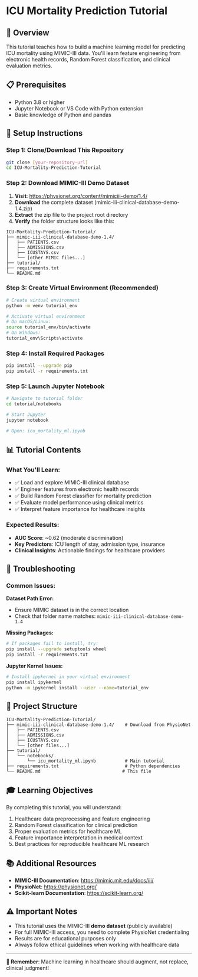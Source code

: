# ICU Mortality Prediction Tutorial

## 🎯 Overview
This tutorial teaches how to build a machine learning model for predicting ICU mortality using MIMIC-III data. You'll learn feature engineering from electronic health records, Random Forest classification, and clinical evaluation metrics.

## 📋 Prerequisites
- Python 3.8 or higher
- Jupyter Notebook or VS Code with Python extension
- Basic knowledge of Python and pandas

## 🚀 Setup Instructions

### Step 1: Clone/Download This Repository
```bash
git clone [your-repository-url]
cd ICU-Mortality-Prediction-Tutorial
```

### Step 2: Download MIMIC-III Demo Dataset
1. **Visit**: https://physionet.org/content/mimiciii-demo/1.4/
2. **Download** the complete dataset (mimic-iii-clinical-database-demo-1.4.zip)
3. **Extract** the zip file to the project root directory
4. **Verify** the folder structure looks like this:
```
ICU-Mortality-Prediction-Tutorial/
├── mimic-iii-clinical-database-demo-1.4/
│   ├── PATIENTS.csv
│   ├── ADMISSIONS.csv
│   ├── ICUSTAYS.csv
│   └── [other MIMIC files...]
├── tutorial/
├── requirements.txt
└── README.md
```

### Step 3: Create Virtual Environment (Recommended)
```bash
# Create virtual environment
python -m venv tutorial_env

# Activate virtual environment
# On macOS/Linux:
source tutorial_env/bin/activate
# On Windows:
tutorial_env\Scripts\activate
```

### Step 4: Install Required Packages
```bash
pip install --upgrade pip
pip install -r requirements.txt
```

### Step 5: Launch Jupyter Notebook
```bash
# Navigate to tutorial folder
cd tutorial/notebooks

# Start Jupyter
jupyter notebook

# Open: icu_mortality_ml.ipynb
```

## 📊 Tutorial Contents

### What You'll Learn:
- ✅ Load and explore MIMIC-III clinical database
- ✅ Engineer features from electronic health records
- ✅ Build Random Forest classifier for mortality prediction  
- ✅ Evaluate model performance using clinical metrics
- ✅ Interpret feature importance for healthcare insights

### Expected Results:
- **AUC Score**: ~0.62 (moderate discrimination)
- **Key Predictors**: ICU length of stay, admission type, insurance
- **Clinical Insights**: Actionable findings for healthcare providers

## 🔧 Troubleshooting

### Common Issues:

**Dataset Path Error:**
- Ensure MIMIC dataset is in the correct location
- Check that folder name matches: `mimic-iii-clinical-database-demo-1.4`

**Missing Packages:**
```bash
# If packages fail to install, try:
pip install --upgrade setuptools wheel
pip install -r requirements.txt
```

**Jupyter Kernel Issues:**
```bash
# Install ipykernel in your virtual environment
pip install ipykernel
python -m ipykernel install --user --name=tutorial_env
```

## 📁 Project Structure
```
ICU-Mortality-Prediction-Tutorial/
├── mimic-iii-clinical-database-demo-1.4/    # Download from PhysioNet
│   ├── PATIENTS.csv
│   ├── ADMISSIONS.csv  
│   ├── ICUSTAYS.csv
│   └── [other files...]
├── tutorial/
│   └── notebooks/
│       └── icu_mortality_ml.ipynb           # Main tutorial
├── requirements.txt                         # Python dependencies
└── README.md                               # This file
```

## 🎓 Learning Objectives
By completing this tutorial, you will understand:
1. Healthcare data preprocessing and feature engineering
2. Random Forest classification for clinical prediction
3. Proper evaluation metrics for healthcare ML
4. Feature importance interpretation in medical context
5. Best practices for reproducible healthcare ML research

## 📚 Additional Resources
- **MIMIC-III Documentation**: https://mimic.mit.edu/docs/iii/
- **PhysioNet**: https://physionet.org/
- **Scikit-learn Documentation**: https://scikit-learn.org/

## ⚠️ Important Notes
- This tutorial uses the MIMIC-III **demo dataset** (publicly available)
- For full MIMIC-III access, you need to complete PhysioNet credentialing
- Results are for educational purposes only
- Always follow ethical guidelines when working with healthcare data

---
**🏥 Remember**: Machine learning in healthcare should augment, not replace, clinical judgment!

